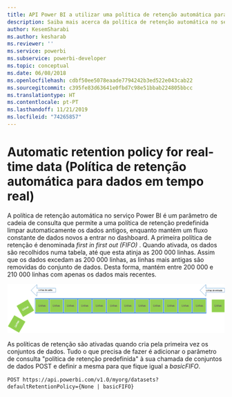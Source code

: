 ```yaml
---
title: API Power BI a utilizar uma política de retenção automática para os dados em tempo real
description: Saiba mais acerca da política de retenção automática no serviço Power BI
author: KesemSharabi
ms.author: kesharab
ms.reviewer: ''
ms.service: powerbi
ms.subservice: powerbi-developer
ms.topic: conceptual
ms.date: 06/08/2018
ms.openlocfilehash: cdbf50ee5078eaade7794242b3ed522e043cab22
ms.sourcegitcommit: c395fe83d63641e0fbd7c98e51bbab224805bbcc
ms.translationtype: HT
ms.contentlocale: pt-PT
ms.lasthandoff: 11/21/2019
ms.locfileid: "74265857"
---
```

# <a name="automatic-retention-policy-for-real-time-data"></a>Automatic retention policy for real-time data (Política de retenção automática para dados em tempo real)

A política de retenção automática no serviço Power BI é um parâmetro de cadeia de consulta que permite a uma política de retenção predefinida limpar automaticamente os dados antigos, enquanto mantém um fluxo constante de dados novos a entrar no dashboard. A primeira política de retenção é denominada *first in first out (FIFO)* . Quando ativada, os dados são recolhidos numa tabela, até que esta atinja as 200 000 linhas. Assim que os dados excedam as 200 000 linhas, as linhas mais antigas são removidas do conjunto de dados. Desta forma, mantém entre 200 000 e 210 000 linhas com apenas os dados mais recentes.  
  
<center>

![política de retenção](media/api-Automatic-retention-policy-for-real-time-data/retention-policy.png) 

</center>

As políticas de retenção são ativadas quando cria pela primeira vez os conjuntos de dados. Tudo o que precisa de fazer é adicionar o parâmetro de consulta "política de retenção predefinida" à sua chamada de conjuntos de dados POST e definir a mesma para que fique igual a *basicFIFO*.  
  
    POST https://api.powerbi.com/v1.0/myorg/datasets?defaultRetentionPolicy={None | basicFIFO}